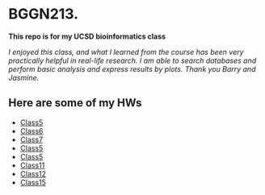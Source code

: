 # BGGN213.

**This repo is for my UCSD bioinformatics class**

*I enjoyed this class, and what I learned from the course has been very practically helpful in real-life research. I am able to search databases and perform basic analysis and express results by plots. Thank you Barry and Jasmine.*

## Here are some of my HWs


- [Class5](https://github.com/PhoebeXD/BGGN213./tree/main/class05)
- [Class6](https://github.com/PhoebeXD/BGGN213./tree/main/class06)
- [Class7](https://github.com/PhoebeXD/BGGN213./tree/main/class07)
- [Class5](https://github.com/PhoebeXD/BGGN213./tree/main/class08)
- [Class5](https://github.com/PhoebeXD/BGGN213./tree/main/class09)
- [Class11](https://github.com/PhoebeXD/BGGN213./tree/main/class11)
- [Class12](https://github.com/PhoebeXD/BGGN213./tree/main/Class12)
- [Class15](https://github.com/PhoebeXD/BGGN213./tree/main/class15)
